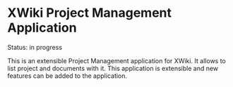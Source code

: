 XWiki Project Management Application
====================================

Status: in progress

This is an extensible Project Management application for XWiki. It allows to list project and documents with it.
This application is extensible and new features can be added to the application.
